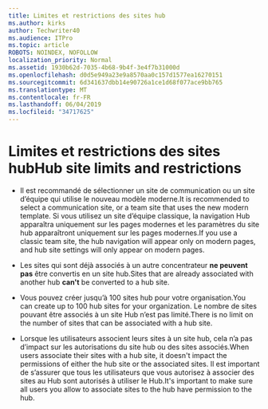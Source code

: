 ```yaml
---
title: Limites et restrictions des sites hub
ms.author: kirks
author: Techwriter40
ms.audience: ITPro
ms.topic: article
ROBOTS: NOINDEX, NOFOLLOW
localization_priority: Normal
ms.assetid: 1930b62d-7035-4b68-9b4f-3e4f7b31000d
ms.openlocfilehash: d0d5e949a23e9a8570aa0c157d1577ea16270151
ms.sourcegitcommit: 6d341637dbb14e90726a1ce1d68f077ace9bb765
ms.translationtype: MT
ms.contentlocale: fr-FR
ms.lasthandoff: 06/04/2019
ms.locfileid: "34717625"
---
```

# <a name="hub-site-limits-and-restrictions"></a><span data-ttu-id="ce589-102">Limites et restrictions des sites hub</span><span class="sxs-lookup"><span data-stu-id="ce589-102">Hub site limits and restrictions</span></span>

- <span data-ttu-id="ce589-103">Il est recommandé de sélectionner un site de communication ou un site d’équipe qui utilise le nouveau modèle moderne.</span><span class="sxs-lookup"><span data-stu-id="ce589-103">It is recommended to select a communication site, or a team site that uses the new modern template.</span></span> <span data-ttu-id="ce589-104">Si vous utilisez un site d’équipe classique, la navigation Hub apparaîtra uniquement sur les pages modernes et les paramètres du site hub apparaîtront uniquement sur les pages modernes.</span><span class="sxs-lookup"><span data-stu-id="ce589-104">If you use a classic team site, the hub navigation will appear only on modern pages, and hub site settings will only appear on modern pages.</span></span>

- <span data-ttu-id="ce589-105">Les sites qui sont déjà associés à un autre concentrateur **ne peuvent pas** être convertis en un site hub.</span><span class="sxs-lookup"><span data-stu-id="ce589-105">Sites that are already associated with another hub **can't** be converted to a hub site.</span></span> 

- <span data-ttu-id="ce589-106">Vous pouvez créer jusqu’à 100 sites hub pour votre organisation.</span><span class="sxs-lookup"><span data-stu-id="ce589-106">You can create up to 100 hub sites for your organization.</span></span> <span data-ttu-id="ce589-107">Le nombre de sites pouvant être associés à un site Hub n’est pas limité.</span><span class="sxs-lookup"><span data-stu-id="ce589-107">There is no limit on the number of sites that can be associated with a hub site.</span></span>

- <span data-ttu-id="ce589-108">Lorsque les utilisateurs associent leurs sites à un site hub, cela n’a pas d’impact sur les autorisations du site hub ou des sites associés.</span><span class="sxs-lookup"><span data-stu-id="ce589-108">When users associate their sites with a hub site, it doesn't impact the permissions of either the hub site or the associated sites.</span></span> <span data-ttu-id="ce589-109">Il est important de s’assurer que tous les utilisateurs que vous autorisez à associer des sites au Hub sont autorisés à utiliser le Hub.</span><span class="sxs-lookup"><span data-stu-id="ce589-109">It's important to make sure all users you allow to associate sites to the hub have permission to the hub.</span></span>



